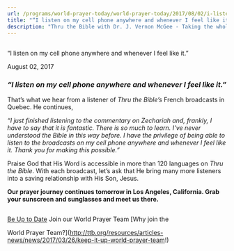 ```yaml
---
url: /programs/world-prayer-today/world-prayer-today/2017/08/02/i-listen-on-my-cell-phone-anywhere-and-whenever-i-feel-like-it-
title: "“I listen on my cell phone anywhere and whenever I feel like it.”"
description: "Thru the Bible with Dr. J. Vernon McGee - Taking the whole Word to the whole world"
---
```







## 
 “I listen on my cell phone anywhere and whenever I feel like it.”


August 02, 2017




### *“I listen on my cell phone anywhere and whenever I feel like it.”*


That’s what we hear from a listener of *Thru the Bible’s* French broadcasts in Quebec. He continues, 


*“I just finished listening to the commentary on Zechariah and, frankly, I have to say that it is fantastic. There is so much to learn. I’ve never understood the Bible in this way before. I have the privilege of being able to listen to the broadcasts on my cell phone anywhere and whenever I feel like it. Thank you for making this possible.”*


Praise God that His Word is accessible in more than 120 languages on *Thru the Bible*. With each broadcast, let’s ask that He bring many more listeners into a saving relationship with His Son, Jesus. 


**Our prayer journey continues tomorrow in Los Angeles, California. Grab your sunscreen and sunglasses and meet us there.**







## 




[Be Up to Date](http://feeds.feedburner.com/WorldPrayerToday "World Prayer Today RSS Feed")
Join our World Prayer Team
[Why join the  

World Prayer Team?](http://ttb.org/resources/articles-news/news/2017/03/26/keep-it-up-world-prayer-team!)




